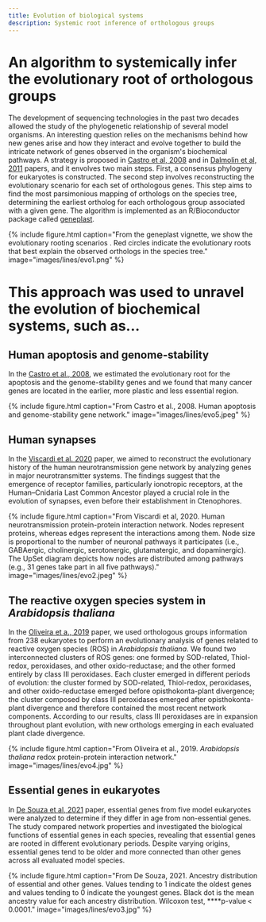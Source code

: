 ```yaml
---
title: Evolution of biological systems
description: Systemic root inference of orthologous groups
---
```


# An algorithm to systemically infer the evolutionary root of orthologous groups

The development of sequencing technologies in the past two decades allowed the study of the phylogenetic relationship of several model organisms. An interesting question relies on the mechanisms behind how new genes arise and how they interact and evolve together to build the intricate network of genes observed in the organism's biochemical pathways. A strategy is proposed in [Castro et al, 2008](https://doi.org/10.1093/nar/gkn636) and in [Dalmolin et al, 2011](https://biologydirect.biomedcentral.com/articles/10.1186/1745-6150-6-22) papers, and it envolves two main steps. First, a consensus phylogeny for eukaryotes is constructed. The second step involves reconstructing the evolutionary scenario for each set of orthologous genes. This step aims to find the most parsimonious mapping of orthologs on the species tree, determining the earliest ortholog for each orthologous group associated with a given gene. The algorithm is implemented as an R/Bioconductor package called [geneplast](https://www.bioconductor.org/packages/release/bioc/html/geneplast.html).

{%
  include figure.html
  caption="From the geneplast vignette, we show the evolutionary rooting scenarios . Red circles indicate the evolutionary roots that best explain the observed orthologs in the species tree."
  image="images/lines/evo1.png"
%}

# This approach was used to unravel the evolution of biochemical systems, such as... 

## Human apoptosis and genome-stability 

In the [Castro et al., 2008](https://doi.org/10.1093/nar/gkn636), we estimated the evolutionary root for the apoptosis and the genome-stability genes and we found that many cancer genes are located in the earlier, more plastic and less essential region. 

{%
  include figure.html
  caption="From Castro et al., 2008. Human apoptosis and genome-stability gene network."
  image="images/lines/evo5.jpeg"
%}

## Human synapses

In the [Viscardi et al. 2020](https://doi.org/10.1093/molbev/msaa252) paper, we aimed to reconstruct the evolutionary history of the human neurotransmission gene network by analyzing genes in major neurotransmitter systems. The findings suggest that the emergence of receptor families, particularly ionotropic receptors, at the Human–Cnidaria Last Common Ancestor played a crucial role in the evolution of synapses, even before their establishment in Ctenophores.

{%
  include figure.html
  caption="From Viscardi et al, 2020. Human neurotransmission protein-protein interaction network. Nodes represent proteins, whereas edges represent the interactions among them. Node size is proportional to the number of neuronal pathways it participates (i.e., GABAergic, cholinergic, serotonergic, glutamatergic, and dopaminergic). The UpSet diagram depicts how nodes are distributed among pathways (e.g., 31 genes take part in all five pathways)."
  image="images/lines/evo2.jpeg"
%}

## The reactive oxygen species system in *Arabidopsis thaliana*

In the [Oliveira et a., 2019](https://www.nature.com/articles/s41598-019-52299-y) paper, we used orthologous groups information from 238 eukaryotes to perform an evolutionary analysis of genes related to reactive oxygen species (ROS) in *Arabidopsis thaliana*. We found two interconnected clusters of ROS genes: one formed by SOD-related, Thiol-redox, peroxidases, and other oxido-reductase; and the other formed entirely by class III peroxidases. Each cluster emerged in different periods of evolution: the cluster formed by SOD-related, Thiol-redox, peroxidases, and other oxido-reductase emerged before opisthokonta-plant divergence; the cluster composed by class III peroxidases emerged after opisthokonta-plant divergence and therefore contained the most recent network components. According to our results, class III peroxidases are in expansion throughout plant evolution, with new orthologs emerging in each evaluated plant clade divergence.

{%
  include figure.html
  caption="From Oliveira et al., 2019. *Arabidopsis thaliana* redox protein-protein interaction network."
  image="images/lines/evo4.jpg"
%}

## Essential genes in eukaryotes

In [De Souza et al, 2021](https://doi.org/10.1007/s10142-021-00794-9) paper, essential genes from five model eukaryotes were analyzed to determine if they differ in age from non-essential genes. The study compared network properties and investigated the biological functions of essential genes in each species, revealing that essential genes are rooted in different evolutionary periods. Despite varying origins, essential genes tend to be older and more connected than other genes across all evaluated model species.

{%
  include figure.html
  caption="From De Souza, 2021. Ancestry distribution of essential and other genes. Values tending to 1 indicate the oldest genes and values tending to 0 indicate the youngest genes. Black dot is the mean ancestry value for each ancestry distribution. Wilcoxon test, ****p-value < 0.0001."
  image="images/lines/evo3.jpg"
%}
